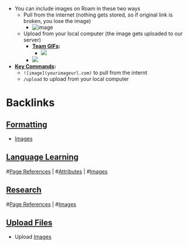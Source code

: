 - You can include images on Roam in these two ways
    - Pull from the internet (nothing gets stored, so if original link is broken, you lose the image)
        - ![image](https://res-1.cloudinary.com/crunchbase-production/image/upload/c_lpad,h_170,w_170,f_auto,b_white,q_auto:eco/kop5qscevpniah2rbsfb)
    - Upload from your local computer (the image gets uploaded to our server)
        - **[Team GIFs](<Team GIFs.md>):**
            - ![](https://firebasestorage.googleapis.com/v0/b/firescript-577a2.appspot.com/o/imgs%2Fapp%2Fhelp-documentation%2Fp8y1UIR1C0.gif?alt=media&token=b7b763f2-b5f6-4e37-a015-0053dc0bf63c)
        - ![](https://firebasestorage.googleapis.com/v0/b/firescript-577a2.appspot.com/o/imgs%2Fapp%2Fhelp-documentation%2FE5b-pBgXuQ.png?alt=media&token=b29c9beb-f9f3-44c7-88db-42a6b2b32289)
- **[Key Commands](<Key Commands.md>):**
    - `![image](yourimageurl.com)` to pull from the internt
    - `/upload` to upload from your local computer

# Backlinks
## [Formatting](<Formatting.md>)
- [Images](<Images.md>)

## [Language Learning](<Language Learning.md>)
#[Page References](<Page References.md>) | #[Attributes](<Attributes.md>) | #[Images](<Images.md>)

## [Research](<Research.md>)
#[Page References](<Page References.md>) | #[Images](<Images.md>)

## [Upload Files](<Upload Files.md>)
- Upload [Images](<Images.md>)

